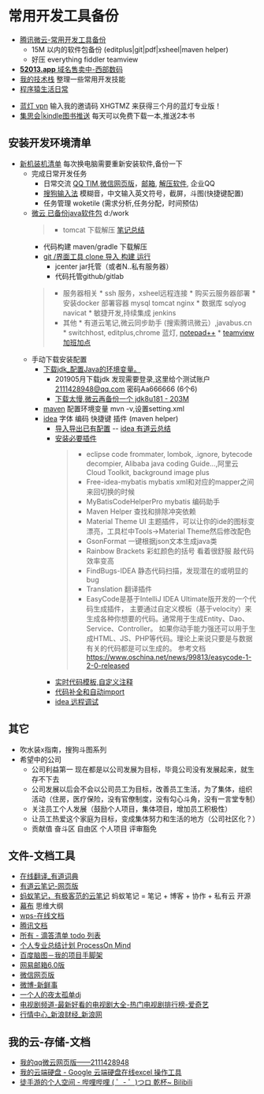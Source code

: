 # 常用开发工具备份
* [腾讯微云-常用开发工具备份](https://share.weiyun.com/5SDdsAZ) 
  * 15M 以内的软件包备份 (editplus|git|pdf|xsheel|maven helper)
  * 好压 everything fiddler teamview   
* <A HREF="https://www.west.cn/services/paimai/show.asp?pid=51982531">**52013.app** 域名售卖中-西部数码</A>
* [我的技术栈](https://mubu.com/doc/1pyVfurgHo) 整理一些常用开发技能
* [程序猿生活日常](https://mubu.com/doc/3Phswxgk6p)
- [蓝灯 vpn](https://github.com/getlantern/forum) 输入我的邀请码 XHGTMZ 来获得三个月的蓝灯专业版！ 
- [集思会|kindle图书推送](http://www.kindlepush.com/main) 每天可以免费下载一本,推送2本书

## 安装开发环境清单
* [新机装机清单](https://mubu.com/doc/1nDKxOoguo) 每次换电脑需要重新安装软件,备份一下
  * 完成日常开发任务
      * 日常交流 [QQ TIM](https://office.qq.com/),[微信网页版](https://wx2.qq.com/)，[邮箱](http://mail.163.com/dashi/), [解压软件](https://share.weiyun.com/5QXqTjo), 企业QQ
      * [搜狗输入法](https://pinyin.sogou.com/) 模糊音，中文输入英文符号，截屏，斗图(快捷键配置)
      * 任务管理 woketile (需求分析,任务分配，时间预估)
  * [微云 已备份java软件包](https://share.weiyun.com/5z0d0Vo) d:/work
      > * tomcat 下载解压 [笔记总结](http://note.youdao.com/noteshare?id=1da4b6f28cb8995a2496440a43edebfd) 
      * 代码构建 maven/gradle 下载解压
      * [git /界面工具 clone 导入 构建 运行](books/2.tools/git_init.md)
        * jcenter jar托管（或者N..私有服务器）
        * 代码托管github/gitlab
      > * 服务器相关
        * ssh 服务，xsheel远程连接
        * 购买云服务器部署
        * 安装docker 部署容器 mysql tomcat nginx
        * 数据库 sqlyog navicat
        * 敏捷开发,持续集成 jenkins
      > * 其他
        * 有道云笔记,微云同步助手 (搜索腾讯微云）,javabus.cn
        * switchhost, editplus,chrome 蓝灯,  [notepad++](https://notepad-plus-plus.org/download/v7.7.html)
        * [teamview 加班加点](https://share.weiyun.com/5n1epk8)
  * 手动下载安装配置
    * [下载jdk_配置Java的环境变量。](http://note.youdao.com/noteshare?id=9bdf69bdff29ef73904f4db2006889d5&sub=2ABC9D6576D645CF951CF3F66E53333F)
        * 201905月下载jdk 发现需要登录,这里给个测试账户 2111428948@qq.com 密码Aa666666 (6个6)
        * [下载太慢,微云再备份一个 jdk8u181 - 203M](https://share.weiyun.com/5mRhoeK)
    * [maven](books/2.tools/maven.md) 配置环境变量  mvn -v,设置setting.xml 
    * [idea](books/2.tools/idea.md) 字体 编码 快捷键 插件 (maven helper)
        * [导入导出已有配置](http://note.youdao.com/noteshare?id=9aead5e96477779e492194dd26972897) -- [idea 有道云总结](http://note.youdao.com/noteshare?id=1f3dfa49068766d3ecec91fb0cb6d8b0)
        * [安装必要插件](http://note.youdao.com/noteshare?id=448fdba1f782631fcbd18982bb2d7b90) 
           > * eclipse code frommater, lombok, .ignore, bytecode decompier, Alibaba java coding Guide...,阿里云 Cloud Toolkit, background image plus     
           > * Free-idea-mybatis  mybatis xml和对应的mapper之间来回切换的时候 
           > * MyBatisCodeHelperPro  mybatis 编码助手
           > * Maven Helper  查找和排除冲突依赖
           > * Material Theme UI  主题插件，可以让你的ide的图标变漂亮，工具栏中Tools->Material Theme然后修改配色
           > * GsonFormat  一键根据json文本生成java类
           > * Rainbow Brackets 彩虹颜色的括号  看着很舒服 敲代码效率变高
           > * FindBugs-IDEA 静态代码扫描，发现潜在的或明显的bug 
           > * Translation 翻译插件
           > * EasyCode是基于IntelliJ IDEA Ultimate版开发的一个代码生成插件，
             主要通过自定义模板（基于velocity）来生成各种你想要的代码。通常用于生成Entity、Dao、Service、Controller。
             如果你动手能力强还可以用于生成HTML、JS、PHP等代码。理论上来说只要是与数据有关的代码都是可以生成的。 
             参考文档 https://www.oschina.net/news/99813/easycode-1-2-0-released
        * [实时代码模板,自定义注释](http://note.youdao.com/noteshare?id=87b6a6a46e98a456a4b44e55352ba203)
        * [代码补全和自动import](http://note.youdao.com/noteshare?id=da869f3607d7edc4e0050fb553684b49)
        * [idea 远程调试](http://note.youdao.com/noteshare?id=0091caae544db2fb18140a1893a0aad2)
    
      
## 其它
  * 吹水装x指南，搜狗斗图系列
* 希望中的公司
  * 公司利益第一 现在都是以公司发展为目标，毕竟公司没有发展起来，就生存不下去
  * 公司发展以后会不会以公司员工为目标，改善员工生活，为了集体，组织活动（住房，医疗保险，没有官僚制度，没有勾心斗角，没有一言堂专制）
  * 关注员工个人发展（鼓励个人项目，集体项目，增加员工积极性）
  * 让员工热爱这个家庭为目标，变成集体努力和生活的地方（公司社区化？）
  * 贡献值
      奋斗区 自由区
      个人项目 评审豁免

## 文件-文档工具
* <A HREF="http://dict.youdao.com/search?q=mechanism&keyfrom=fanyi.smartResult">在线翻译_有道词典</A>
* <A HREF="https://note.youdao.com/web/#/file/recent/note/8DB549869EB24D769C31F7F66F8AFB17/">有道云笔记-网页版</A>
* [蚂蚁笔记，有极客范的云笔记](https://leanote.com/) 蚂蚁笔记 = 笔记 + 博客 + 协作 + 私有云 开源
* <A HREF="https://mubu.com/list#1SSO-Q_Gap">幕布</A> 思维大纲
* <A HREF="https://drive.wps.cn/latest">wps-在线文档</A>
* <A HREF="https://docs.qq.com/desktop/index.html?_from=1">腾讯文档</A>
* <A HREF="https://www.dida365.com/#q/all/tasks">所有 - 滴答清单 todo 列表</A>
* <A HREF="https://www.processon.com/mindmap/596083b6e4b0a77c5aeb998d">个人专业总结计划 ProcessOn Mind</A>
* <A HREF="http://naotu.baidu.com/home/fe71bee1396a586323acd02ce1b1c406">百度脑图－我的项目手脚架</A>
* <A HREF="https://mail.163.com/js6/main.jsp?sid=qBEvVfwmAlMHYDfPObmmPQrBrNXoRrHV&df=email163#module=welcome.WelcomeModule%7C%7B%7D">网易邮箱6.0版</A>
* <A HREF="https://wx2.qq.com/">微信网页版</A>
* <A HREF="http://weibo.com/u/5414365820/home?wvr=5">微博-新鲜事</A>
* <A HREF="http://www.djkk.com/dance/play/303571.html">一个人的夜太孤单dj</A>
* <A HREF="http://www.iqiyi.com/dianshiju/">电视剧频道-最新好看的电视剧大全-热门电视剧排行榜-爱奇艺</A>
* <A HREF="http://vip.stock.finance.sina.com.cn/mkt/#sge_gold">行情中心_新浪财经_新浪网</A>

## 我的云-存储-文档
* <A HREF="https://www.weiyun.com/disk/index.html">我的qq微云网页版——2111428948</A>
* <A HREF="https://drive.google.com/drive/my-drive">我的云端硬盘 - Google 云端硬盘在线excel 操作工具</A>
* <A HREF="https://space.bilibili.com/279716873/#/favlist?fid=99297122">徒手游的个人空间 - 哔哩哔哩 ( ゜- ゜)つロ 乾杯~ Bilibili</A>

